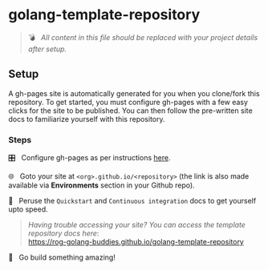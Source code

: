 # golang-template-repository

> 💣 &nbsp; _All content in this file should be replaced with your project details after setup._

## Setup

A gh-pages site is automatically generated for you when you clone/fork this repository. To get started, you must configure gh-pages with a few easy clicks for the site to be published. You can then follow the pre-written site docs to familiarize yourself with this repository.

### Steps

🎛️  &nbsp; Configure gh-pages as per instructions [here](https://rog-golang-buddies.github.io/golang-template-repository/continuous-integration/mkdocs-material/#ci-setup).

🌐 &nbsp; Goto your site at `<org>.github.io/<repository>` (the link is also made available via **Environments** section in your Github repo).

🧐 &nbsp; Peruse the `Quickstart` and `Continuous integration` docs to get yourself upto speed.

> _Having trouble accessing your site? You can access the template repository docs here_: <br>
  https://rog-golang-buddies.github.io/golang-template-repository

🚀 &nbsp; Go build something amazing!
